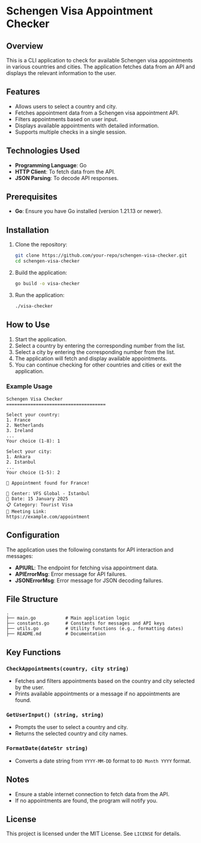 # Schengen Visa Appointment Checker

## Overview
This is a CLI application to check for available Schengen visa appointments in various countries and cities. The application fetches data from an API and displays the relevant information to the user.

## Features
- Allows users to select a country and city.
- Fetches appointment data from a Schengen visa appointment API.
- Filters appointments based on user input.
- Displays available appointments with detailed information.
- Supports multiple checks in a single session.

## Technologies Used
- **Programming Language**: Go
- **HTTP Client**: To fetch data from the API.
- **JSON Parsing**: To decode API responses.

## Prerequisites
- **Go**: Ensure you have Go installed (version 1.21.13 or newer).

## Installation
1. Clone the repository:
   ```bash
   git clone https://github.com/your-repo/schengen-visa-checker.git
   cd schengen-visa-checker
   ```
2. Build the application:
   ```bash
   go build -o visa-checker
   ```
3. Run the application:
   ```bash
   ./visa-checker
   ```

## How to Use
1. Start the application.
2. Select a country by entering the corresponding number from the list.
3. Select a city by entering the corresponding number from the list.
4. The application will fetch and display available appointments.
5. You can continue checking for other countries and cities or exit the application.

### Example Usage
```
Schengen Visa Checker
=====================================

Select your country:
1. France
2. Netherlands
3. Ireland
...
Your choice (1-8): 1

Select your city:
1. Ankara
2. Istanbul
...
Your choice (1-5): 2

🎉 Appointment found for France!

🏢 Center: VFS Global - Istanbul
📅 Date: 15 January 2025
📋 Category: Tourist Visa
🔗 Meeting Link:
https://example.com/appointment
```

## Configuration
The application uses the following constants for API interaction and messages:

- **APIURL**: The endpoint for fetching visa appointment data.
- **APIErrorMsg**: Error message for API failures.
- **JSONErrorMsg**: Error message for JSON decoding failures.

## File Structure
```
.
├── main.go           # Main application logic
├── constants.go      # Constants for messages and API keys
├── utils.go          # Utility functions (e.g., formatting dates)
├── README.md         # Documentation
```

## Key Functions
### `CheckAppointments(country, city string)`
- Fetches and filters appointments based on the country and city selected by the user.
- Prints available appointments or a message if no appointments are found.

### `GetUserInput() (string, string)`
- Prompts the user to select a country and city.
- Returns the selected country and city names.

### `FormatDate(dateStr string)`
- Converts a date string from `YYYY-MM-DD` format to `DD Month YYYY` format.

## Notes
- Ensure a stable internet connection to fetch data from the API.
- If no appointments are found, the program will notify you.

## License
This project is licensed under the MIT License. See `LICENSE` for details.

